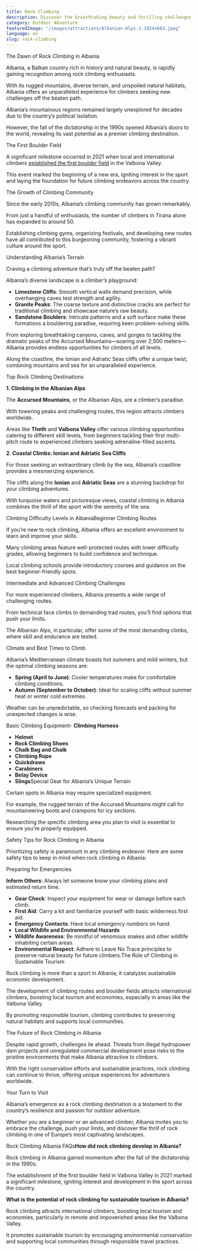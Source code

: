 ```yaml
---
title: Rock Climbing
description: Discover the breathtaking beauty and thrilling challenges of rock climbing in Albania with our comprehensive guide.
category: Outdoor Adventure
featuredImage: "/images/attractions/Albanian-Alps-1-1024x683.jpeg"
language: en
slug: rock-climbing
---
```


The Dawn of Rock Climbing in Albania

Albania, a Balkan country rich in history and natural beauty, is rapidly gaining recognition among rock climbing enthusiasts.

With its rugged mountains, diverse terrain, and unspoiled natural habitats, Albania offers an unparalleled experience for climbers seeking new challenges off the beaten path.

Albania’s mountainous regions remained largely unexplored for decades due to the country’s political isolation.

However, the fall of the dictatorship in the 1990s opened Albania’s doors to the world, revealing its vast potential as a premier climbing destination.

The First Boulder Field

A significant milestone occurred in 2021 when local and international climbers [established the first boulder field](https://www.climbing.com/places/establishing-the-first-boulder-field-in-albania/) in the Valbona Valley.

This event marked the beginning of a new era, igniting interest in the sport and laying the foundation for future climbing endeavors across the country.

The Growth of Climbing Community

Since the early 2010s, Albania’s climbing community has grown remarkably.

From just a handful of enthusiasts, the number of climbers in Tirana alone has expanded to around 50.

Establishing climbing gyms, organizing festivals, and developing new routes have all contributed to this burgeoning community, fostering a vibrant culture around the sport.

Understanding Albania’s Terrain

Craving a climbing adventure that’s truly off the beaten path?

Albania’s diverse landscape is a climber’s playground:

-   **Limestone Cliffs**: Smooth vertical walls demand precision, while overhanging caves test strength and agility.
-   **Granite Peaks**: The coarse texture and distinctive cracks are perfect for traditional climbing and showcase nature’s raw beauty.
-   **Sandstone Boulders**: Intricate patterns and a soft surface make these formations a bouldering paradise, requiring keen problem-solving skills.

From exploring breathtaking canyons, caves, and gorges to tackling the dramatic peaks of the Accursed Mountains—soaring over 2,500 meters—Albania provides endless opportunities for climbers of all levels.

Along the coastline, the Ionian and Adriatic Seas cliffs offer a unique twist, combining mountains and sea for an unparalleled experience.

Top Rock Climbing Destinations

**1\. Climbing in the Albanian Alps**

The **Accursed Mountains**, or the Albanian Alps, are a climber’s paradise.

With towering peaks and challenging routes, this region attracts climbers worldwide.

Areas like **Theth** and **Valbona Valley** offer various climbing opportunities catering to different skill levels, from beginners tackling their first multi-pitch route to experienced climbers seeking adrenaline-filled ascents.

**2\. Coastal Climbs: Ionian and Adriatic Sea Cliffs**

For those seeking an extraordinary climb by the sea, Albania’s coastline provides a mesmerizing experience.

The cliffs along the **Ionian** and **Adriatic Seas** are a stunning backdrop for your climbing adventures.

With turquoise waters and picturesque views, coastal climbing in Albania combines the thrill of the sport with the serenity of the sea.

Climbing Difficulty Levels in AlbaniaBeginner Climbing Routes

If you’re new to rock climbing, Albania offers an excellent environment to learn and improve your skills.

Many climbing areas feature well-protected routes with lower difficulty grades, allowing beginners to build confidence and technique.

Local climbing schools provide introductory courses and guidance on the best beginner-friendly spots.

Intermediate and Advanced Climbing Challenges

For more experienced climbers, Albania presents a wide range of challenging routes.

From technical face climbs to demanding trad routes, you’ll find options that push your limits.

The Albanian Alps, in particular, offer some of the most demanding climbs, where skill and endurance are tested.

Climate and Best Times to Climb

Albania’s Mediterranean climate boasts hot summers and mild winters, but the optimal climbing seasons are:

-   **Spring (April to June)**: Cooler temperatures make for comfortable climbing conditions.
-   **Autumn (September to October)**: Ideal for scaling cliffs without summer heat or winter cold extremes.

Weather can be unpredictable, so checking forecasts and packing for unexpected changes is wise.

Basic Climbing Equipment-   **Climbing Harness**
-   **Helmet**
-   **Rock Climbing Shoes**
-   **Chalk Bag and Chalk**
-   **Climbing Rope**
-   **Quickdraws**
-   **Carabiners**
-   **Belay Device**
-   **Slings**Special Gear for Albania’s Unique Terrain

Certain spots in Albania may require specialized equipment.

For example, the rugged terrain of the Accursed Mountains might call for mountaineering boots and crampons for icy sections.

Researching the specific climbing area you plan to visit is essential to ensure you’re properly equipped.

Safety Tips for Rock Climbing in Albania

Prioritizing safety is paramount in any climbing endeavor. Here are some safety tips to keep in mind when rock climbing in Albania:

Preparing for Emergencies

**Inform Others**: Always let someone know your climbing plans and estimated return time.

-   **Gear Check**: Inspect your equipment for wear or damage before each climb.
-   **First Aid**: Carry a kit and familiarize yourself with basic wilderness first aid.
-   **Emergency Contacts**: Have local emergency numbers on hand.
-   **Local Wildlife and Environmental Hazards**
-   **Wildlife Awareness**: Be mindful of venomous snakes and other wildlife inhabiting certain areas.
-   **Environmental Respect**: Adhere to Leave No Trace principles to preserve natural beauty for future climbers.The Role of Climbing in Sustainable Tourism

Rock climbing is more than a sport in Albania; it catalyzes sustainable economic development.

The development of climbing routes and boulder fields attracts international climbers, boosting local tourism and economies, especially in areas like the Valbona Valley.

By promoting responsible tourism, climbing contributes to preserving natural habitats and supports local communities.

The Future of Rock Climbing in Albania

Despite rapid growth, challenges lie ahead. Threats from illegal hydropower dam projects and unregulated commercial development pose risks to the pristine environments that make Albania attractive to climbers.

With the right conservation efforts and sustainable practices, rock climbing can continue to thrive, offering unique experiences for adventurers worldwide.

Your Turn to Visit

Albania’s emergence as a rock climbing destination is a testament to the country’s resilience and passion for outdoor adventure.

Whether you are a beginner or an advanced climber, Albania invites you to embrace the challenge, push your limits, and discover the thrill of rock climbing in one of Europe’s most captivating landscapes.

Rock Climbing Albania FAQs**How did rock climbing develop in Albania?**

Rock climbing in Albania gained momentum after the fall of the dictatorship in the 1990s.

The establishment of the first boulder field in Valbona Valley in 2021 marked a significant milestone, igniting interest and development in the sport across the country.

**What is the potential of rock climbing for sustainable tourism in Albania?**

Rock climbing attracts international climbers, boosting local tourism and economies, particularly in remote and impoverished areas like the Valbona Valley.

It promotes sustainable tourism by encouraging environmental conservation and supporting local communities through responsible travel practices.

